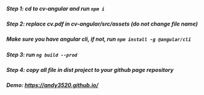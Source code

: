 ##### Step 1: cd to cv-angular and run `npm i`

##### Step 2: replace cv.pdf in cv-angular/src/assets (do not change file name)

##### Make sure you have angular cli, if not, run `npm install -g @angular/cli`

##### Step 3: run `ng build --prod`

##### Step 4: copy all file in dist project to your github page repository

##### Demo: https://andy3520.github.io/
